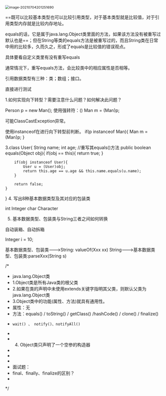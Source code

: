 <img src="D:\JAVA_learn\InterviewProblem\InterviewProblems.assets\image-20210704201251690.png" alt="image-20210704201251690" style="zoom:78%;" />



==既可以比较基本类型也可以比较引用类型，对于基本类型就是比较值，对于引用类型内存就是比较内存地址。

equals的话，它是属于java.lang.Object类里面的方法，如果该方法没有被重写过默认也是==；但在String等类的equals方法是被重写过的，而且String类在日常中用的比较多，久而久之，形成了equals是比较值的错误观点。



具体要看自定义类里有没有重写equals



通常情况下，重写equals方法，会比较类中的相应属性是否相等。

引用数据类型有三种：类；数组；接口。

直接进行测试



1.如何实现向下转型？需要注意什么问题？如何解决此问题？

Person p = new Man();
使用强转符：()
Man m = (Man)p;

可能ClassCastException异常。

使用instanceof在进行向下转型前判断。
if(p instanceof Man){
	Man m = (Man)p;
}




3.class User{
String name;
int age;
	//重写其equals()方法
	public boolean equals(Object obj){
		if(obj == this){
			return true;
		}

		if(obj instanceof User){
			User u = (User)obj;
			return this.age == u.age && this.name.equals(u.name);
		}
	
		return false;
	}

}
4. 写出8种基本数据类型及其对应的包装类

int  Integer
char Character

5. 基本数据类型、包装类与String三者之间如何转换

自动装箱、自动拆箱

Integer i = 10;

基本数据类型、包装类--->String: valueOf(Xxx xx)
String--->基本数据类型、包装类:parseXxx(String s)

/*
* java.lang.Object类
* 1.Object类是所有Java类的根父类
* 2.如果在类的声明中未使用extends关键字指明其父类，则默认父类为java.lang.Object类
* 3.Object类中的功能(属性、方法)就具有通用性。
* 	属性：无
*  方法：equals() / toString() / getClass() /hashCode() / clone() / finalize()
*     wait() 、 notify()、notifyAll()
*
* 4. Object类只声明了一个空参的构造器
*
*
*
* 面试题：
* final、finally、finalize的区别？
*
*/